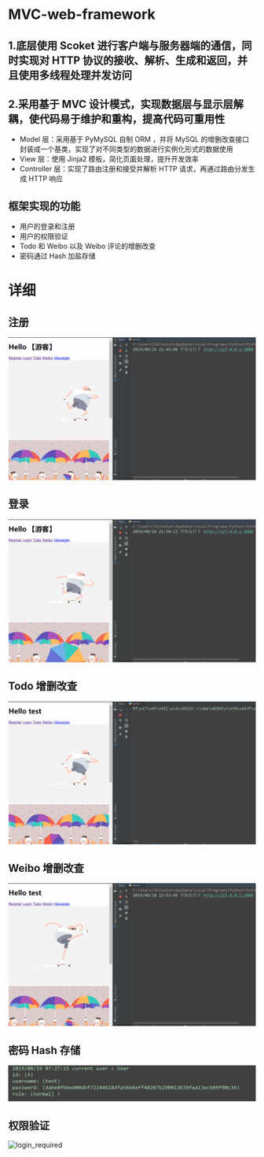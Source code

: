 # MVC-web-framework  
## 1.底层使用 Scoket 进行客户端与服务器端的通信，同时实现对 HTTP 协议的接收、解析、生成和返回，并且使用多线程处理并发访问  
## 2.采用基于 MVC 设计模式，实现数据层与显示层解耦，使代码易于维护和重构，提高代码可重用性  
- Model 层：采用基于 PyMySQL 自制 ORM ，并将 MySQL 的增删改查接口封装成一个基类，实现了对不同类型的数据进行实例化形式的数据使用
- View 层：使用 Jinja2 模板，简化页面处理，提升开发效率
- Controller 层：实现了路由注册和接受并解析 HTTP 请求，再通过路由分发生成 HTTP 响应  

## 框架实现的功能  
- 用户的登录和注册
- 用户的权限验证
- Todo 和 Weibo 以及 Weibo 评论的增删改查
- 密码通过 Hash 加盐存储  

# 详细  
## 注册  
![register](https://github.com/FXYGR/MVC-web-framework/blob/master/image/register.gif "register")
## 登录
![login](https://github.com/FXYGR/MVC-web-framework/blob/master/image/login.gif "login")
## Todo 增删改查
![todo](https://github.com/FXYGR/MVC-web-framework/blob/master/image/Todo.gif "todo")
## Weibo 增删改查
![weibo](https://github.com/FXYGR/MVC-web-framework/blob/master/image/weibo.gif "weibo")
## 密码 Hash 存储
![password](https://github.com/FXYGR/MVC-web-framework/blob/master/image/password.png "password")
## 权限验证
![login_required](https://github.com/FXYGR/MVC-web-framework/blob/master/static/login_required.gif "login_required")
